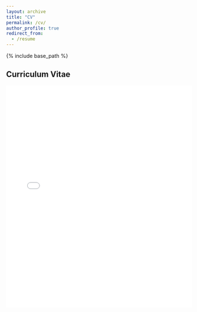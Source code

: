 ```yaml
---
layout: archive
title: "CV"
permalink: /cv/
author_profile: true
redirect_from:
  - /resume
---
```


{% include base_path %}
## Curriculum Vitae



<embed src="{{ site.baseurl }}/files/CV_240421.pdf" type="application/pdf" width="100%" height="600px" />